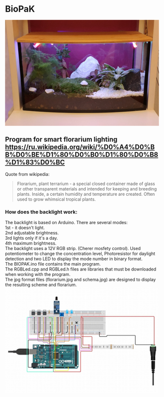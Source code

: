 # BioPaK
![Флорариум](florarium.jpg "Флорариум")
## Program for smart florarium lighting https://ru.wikipedia.org/wiki/%D0%A4%D0%BB%D0%BE%D1%80%D0%B0%D1%80%D0%B8%D1%83%D0%BC
Quote from wikipedia:
>Florarium, plant terrarium - a special closed container made of glass or other transparent materials and intended for keeping and breeding plants. Inside, a certain humidity and temperature are created. Often used to grow whimsical tropical plants.

### How does the backlight work:
The backlight is based on Arduino. There are several modes:   
1st - it doesn't light.  
2nd adjustable brightness.  
3rd lights only if it's a day.   
4th maximum brightness.  
The backlight uses a 12V RGB strip. (Cherer mosfety control). Used potentiometer to change the concentration level, Photoresistor for daylight detection and two LED to display the mode number in binary format.  
The BIOPAK.ino file contains the main program.  
The RGBLed.cpp and RGBLed.h files are libraries that must be downloaded when working with the program.  
The jpg format files (florarium.jpg and schema.jpg) are designed to display the resulting scheme and florarium.
![Схема](schema.jpg "Флорариум - cхема")


